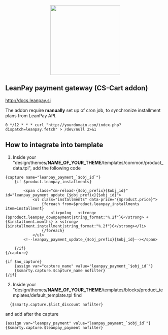 <p align="center"><img src="https://www.leanpay.si/assets/images/leanpay-tree.png" width="220"></p>

## LeanPay payment gateway (CS-Cart addon)

<a href="http://docs.leanpay.si/">http://docs.leanpay.si</a>

<p>The addon require <strong>manually</strong> set up of cron job, to synchronize installment plans from LeanPay API.</p>
<code>0 */12 * * * curl "http://yourdomain.com/index.php?dispatch=leanpay.fetch" > /dev/null 2>&1</code>

## How to integrate into template

1. Inside your "design/themes/<strong>NAME_OF_YOUR_THEME</strong>/templates/common/product_data.tpl", add the following code
```smarty
{capture name="leanpay_payment_`$obj_id`"}
    {if $product.leanpay_installments}
    
        <span class="cm-reload-{$obj_prefix}{$obj_id}" id="leanpay_payment_update_{$obj_prefix}{$obj_id}">
            <ul class="installments" data-price="{$product.price}">
                {foreach from=$product.leanpay_installments item=installment}
                    <li>polog	<strong>{$product.leanpay_downpayment|string_format:"%.2f"}€</strong> + {$installment.months} x <strong>{$installment.installment|string_format:"%.2f"}€</strong></li>
                {/foreach}
            </ul>
        <!--leanpay_payment_update_{$obj_prefix}{$obj_id}--></span>
        
    {/if}
{/capture}

{if $no_capture}
    {assign var="capture_name" value="leanpay_payment_`$obj_id`"}
    {$smarty.capture.$capture_name nofilter}
{/if}
```

2. Inside your "design/themes/<strong>NAME_OF_YOUR_THEME</strong>/templates/blocks/product_templates/default_template.tpl find
```smarty
  {$smarty.capture.$list_discount nofilter}
```

and add after the capture
```smarty
{assign var="leanpay_payment" value="leanpay_payment_`$obj_id`"}
{$smarty.capture.$leanpay_payment nofilter}
```
